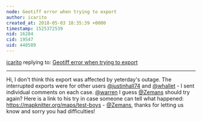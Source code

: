 ```yaml
---
node: Geotiff error when trying to export
author: icarito
created_at: 2018-05-03 18:35:39 +0000
timestamp: 1525372539
nid: 16284
cid: 19547
uid: 448589
---
```




[icarito](../profile/icarito) replying to: [Geotiff error when trying to export](../notes/Zemans/05-03-2018/geotiff-error-when-trying-to-export)

----
Hi, I don't think this export was affected by yeterday's outage. The interrupted exports were for other users [@justinhall74](/profile/justinhall74) and [@whallet](/profile/whallet) - I sent individual comments on each case. [@warren](/profile/warren) I guess [@Zemans](/profile/Zemans) should try again? Here is a link to his try in case someone can tell what happened: https://mapknitter.org/maps/test-boys - [@Zemans](/profile/Zemans), thanks for letting us know and sorry you had difficulties!